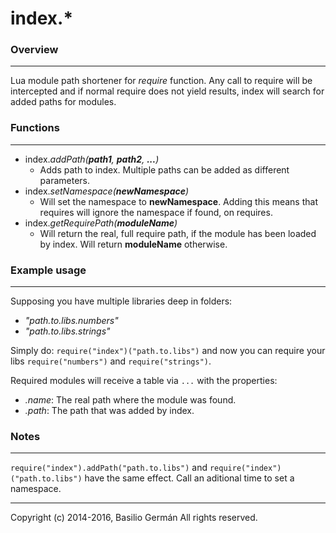 # index.*
### Overview
---
Lua module path shortener for *require* function. Any call to require will be intercepted and if normal require does not yield results, index will search for added paths for modules.
### Functions
---

- index.*addPath(**path1**, **path2**, **...**)*
    - Adds path to index. Multiple paths can be added as different parameters.
- index.*setNamespace(**newNamespace**)*
    - Will set the namespace to **newNamespace**. Adding this means that requires will ignore the namespace if found, on requires.
- index.*getRequirePath(**moduleName**)*
    - Will return the real, full require path, if the module has been loaded by index. Will return **moduleName** otherwise.

### Example usage
---
Supposing you have multiple libraries deep in folders:

- *"path.to.libs.numbers"*
- *"path.to.libs.strings"*

Simply do: `require("index")("path.to.libs")` and now you can require your libs `require("numbers")` and `require("strings")`.

Required modules will receive a table via `...` with the properties:

- *.name*: The real path where the module was found.
- *.path*: The path that was added by index.

### Notes
---

`require("index").addPath("path.to.libs")` and `require("index")("path.to.libs")` have the same effect. Call an aditional time to set a namespace.


---
Copyright (c) 2014-2016, Basilio Germán
All rights reserved.